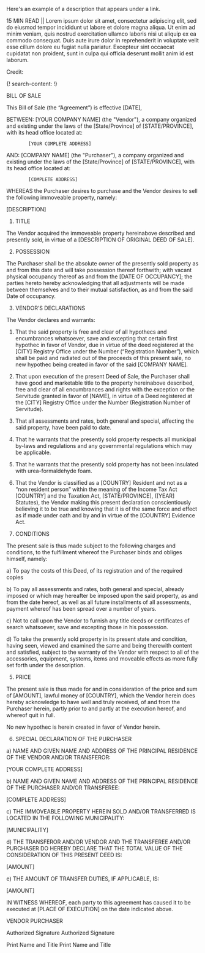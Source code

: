 Here's an example of a description that appears under a link.

15 MIN READ || Lorem ipsum dolor sit amet, consectetur adipiscing elit, sed do eiusmod tempor incididunt ut labore et dolore magna aliqua. Ut enim ad minim veniam, quis nostrud exercitation ullamco laboris nisi ut aliquip ex ea commodo consequat. Duis aute irure dolor in reprehenderit in voluptate velit esse cillum dolore eu fugiat nulla pariatur. Excepteur sint occaecat cupidatat non proident, sunt in culpa qui officia deserunt mollit anim id est laborum.

Credit: []()

{! search-content: !}

BILL OF SALE



This Bill of Sale (the “Agreement”) is effective [DATE],

BETWEEN:	[YOUR COMPANY NAME] (the "Vendor"), a company organized and existing under the laws of the [State/Province] of [STATE/PROVINCE], with its head office located at:

			[YOUR COMPLETE ADDRESS]


AND:	[COMPANY NAME] (the "Purchaser"), a company organized and existing under the laws of the [State/Province] of [STATE/PROVINCE], with its head office located at:

			[COMPLETE ADDRESS]

WHEREAS the Purchaser desires to purchase and the Vendor desires to sell the following immoveable property, namely:

[DESCRIPTION]


1.	TITLE

The Vendor acquired the immoveable property hereinabove described and presently sold, in virtue of a [DESCRIPTION OF ORIGINAL DEED OF SALE].


2.	POSSESSION

The Purchaser shall be the absolute owner of the presently sold property as and from this date and will take possession thereof forthwith; with vacant physical occupancy thereof as and from the [DATE OF OCCUPANCY]; the parties hereto hereby acknowledging that all adjustments will be made between themselves and to their mutual satisfaction, as and from the said Date of occupancy.


3.	VENDOR’S DECLARATIONS

The Vendor declares and warrants:

1.	That the said property is free and clear of all hypothecs and encumbrances whatsoever, save and excepting that certain first hypothec in favor of Vendor, due in virtue of the deed registered at the [CITY] Registry Office under the Number (“Registration Number”), which shall be paid and radiated out of the proceeds of this present sale, no new hypothec being created in favor of the said [COMPANY NAME].

2.	That upon execution of the present Deed of Sale, the Purchaser shall have good and marketable title to the property hereinabove described, free and clear of all encumbrances and rights with the exception or the Servitude granted in favor of [NAME], in virtue of a Deed registered at the [CITY] Registry Office under the Number (Registration Number of Servitude).

3.	That all assessments and rates, both general and special, affecting the said property, have been paid to date.

4.	That he warrants that the presently sold property respects all municipal by-laws and regulations and any governmental regulations which may be applicable.

5.	That he warrants that the presently sold property has not been insulated with urea-formaldehyde foam.

6.	That the Vendor is classified as a [COUNTRY] Resident and not as a “non resident person” within the meaning of the Income Tax Act [COUNTRY] and the Taxation Act, [STATE/PROVINCE], ([YEAR] Statutes), the Vendor making this present declaration conscientiously believing it to be true and knowing that it is of the same force and effect as if made under oath and by and in virtue of the [COUNTRY] Evidence Act.


4.	CONDITIONS

The present sale is thus made subject to the following charges and conditions, to the fulfillment whereof the Purchaser binds and obliges himself, namely:

a)	To pay the costs of this Deed, of its registration and of the required copies

b)	To pay all assessments and rates, both general and special, already imposed or which may hereafter be imposed upon the said property, as and from the date hereof, as well as all future installments of all assessments, payment whereof has been spread over a number of years.

c)	Not to call upon the Vendor to furnish any title deeds or certificates of search whatsoever, save and excepting those in his possession.

d)	To take the presently sold property in its present state and condition, having seen, viewed and examined the same and being therewith content and satisfied, subject to the warranty of the Vendor with respect to all of the accessories, equipment, systems, items and moveable effects as more fully set forth under the description.


5.	PRICE

The present sale is thus made for and in consideration of the price and sum of [AMOUNT], lawful money of [COUNTRY], which the Vendor herein does hereby acknowledge to have well and truly received, of and from the Purchaser herein, partly prior to and partly at the execution hereof, and whereof quit in full.

No new hypothec is herein created in favor of Vendor herein.


6.	SPECIAL DECLARATION OF THE PURCHASER


a)	NAME AND GIVEN NAME AND ADDRESS OF THE PRINCIPAL RESIDENCE OF THE VENDOR AND/OR TRANSFEROR:

[YOUR COMPLETE ADDRESS]

b)	NAME AND GIVEN NAME AND ADDRESS OF THE PRINCIPAL RESIDENCE OF THE PURCHASER AND/OR TRANSFEREE:

[COMPLETE ADDRESS]

c)	THE IMMOVEABLE PROPERTY HEREIN SOLD AND/OR TRANSFERRED IS LOCATED IN THE FOLLOWING MUNICIPALITY:

[MUNICIPALITY]

d)	THE TRANSFEROR AND/OR VENDOR AND THE TRANSFEREE AND/OR PURCHASER DO HEREBY DECLARE THAT THE TOTAL VALUE OF THE CONSIDERATION OF THIS PRESENT DEED IS:

[AMOUNT]

e)	THE AMOUNT OF TRANSFER DUTIES, IF APPLICABLE, IS:

[AMOUNT]




IN WITNESS WHEREOF, each party to this agreement has caused it to be executed at [PLACE OF EXECUTION] on the date indicated above.


VENDOR 						PURCHASER


													
Authorized Signature					Authorized Signature


													
Print Name and Title					Print Name and Title


